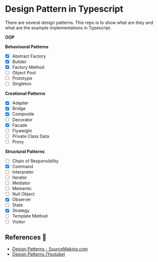 # Design Pattern in Typescript

There are several design patterns. This repo is to show what are they and what are the example implementations in Typescript.

**OOP**

**Behavioural Patterns**

- [x] Abstract Factory
- [x] Builder
- [x] Factory Method
- [ ] Object Pool
- [ ] Prototype
- [ ] Singleton

**Creational Patterns**

- [x] Adapter
- [x] Bridge
- [x] Composite
- [ ] Decorator
- [x] Facade
- [ ] Flyweight
- [ ] Private Class Data
- [ ] Proxy

**Structural Patterns**

- [ ] Chain of Responsibility
- [x] Command
- [ ] Interpreter
- [ ] Iterator
- [ ] Mediator
- [ ] Memento
- [ ] Null Object
- [x] Observer
- [ ] State
- [x] Strategy
- [ ] Template Method
- [ ] Visitor

## References 📗

- [Design Patterns - SourceMaking.com](https://sourcemaking.com/design_patterns)
- [Design Patterns (Youtube)](https://www.youtube.com/watch?v=vNHpsC5ng_E&list=PLF206E906175C7E07)
